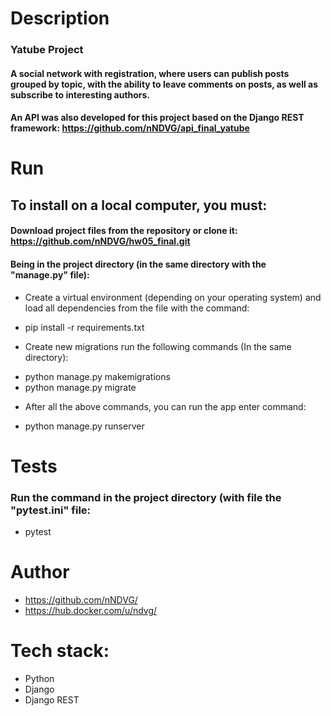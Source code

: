 # Description
### Yatube Project
#### A social network with registration, where users can publish posts grouped by topic, with the ability to leave comments on posts, as well as subscribe to interesting authors. 
#### An API was also developed for this project based on the Django REST framework: https://github.com/nNDVG/api_final_yatube

# Run
## To install on a local computer, you must:
#### Download project files from the repository or clone it: https://github.com/nNDVG/hw05_final.git
#### Being in the project directory (in the same directory with the "manage.py" file):
* Create a virtual environment (depending on your operating system) and load all dependencies from the file with the command:
 - pip install -r requirements.txt 

* Create new migrations run the following commands (In the same directory):
 - python manage.py makemigrations
 - python manage.py migrate
* After all the above commands, you can run the app enter command:
 - python manage.py runserver 
  
# Tests
### Run the command in the project directory (with file the "pytest.ini" file:
 - pytest


# Author
 - https://github.com/nNDVG/
 - https://hub.docker.com/u/ndvg/

# Tech stack:
* Python
* Django
* Django REST

